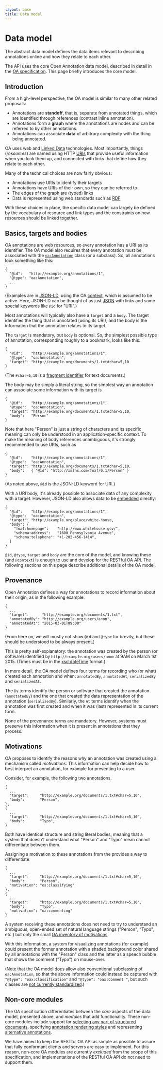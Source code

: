 ```yaml
---
layout: base
title: Data model
---
```


# Data model

The abstract data model defines the data items relevant to describing
annotations online and how they relate to each other.

The API uses the core Open Annotation data model, described in detail in the
[OA specification](http://www.openannotation.org/spec/core/core.html).
This page briefly introduces the core model.

## Introduction

From a high-level perspective, the OA model is similar to <span
class="hint--top" data-hint="Annotation graphs, DADA, LAF/GrAF, PAULA,
...">many other</span> related proposals:

* Annotations are **standoff**, that is, separate from annotated
  things, which are identified through references (contrast <span
  class="hint--top" data-hint="Such as HTML.">inline annotation</span>).
* Annotations form a **<span class="hint--top"
  data-hint="Specifically, a labeled directed graph.">graph</span>**
  where the annotations are nodes and can be referred to by other
  annotations.
* Annotations can associate **data** of arbitrary complexity
  with the thing being annotated.

OA uses web and [Linked
Data](http://www.w3.org/DesignIssues/LinkedData.html) technologies.
Most importantly, things (*resources*) are named using HTTP
[URIs](http://en.wikipedia.org/wiki/Uniform_resource_identifier) that
provide useful information when you look them up, and connected with
links that define how they relate to each other.

Many of the technical choices are now fairly obvious:

* Annotations use URIs to identify their <span class="hint--top"
  data-hint="The thing that is annotated.">targets</span>
* Annotations have URIs of their own, so they can be referred to
* The edges of the graph are (typed) links
* Data is represented using web standards such as [RDF](http://www.w3.org/RDF/)

With these choices in place, the specific data model can largely be
defined by the vocabulary of resource and link types and the
constraints on how resources should be linked together.

## Basics, targets and bodies

OA annotations are web resources, so every annotation has a URI as its
identifier. The OA model also requires that every annotation must be
associated with the [`oa:Annotation`](http://www.w3.org/ns/oa#d4e434)
class (or a subclass).  So, all annotations look something like this:

    {
      "@id":   "http://example.org/annotations/1",
      "@type": "oa:Annotation",
      ...
    }

(Examples are in [JSON-LD](json-ld.html), using the OA
[context](context.html), which is assumed to be active. Here, JSON-LD
can be thought of as just [JSON](http://json.org/) with links and some
special keywords like `@id` for "URI".)

Most annotations will typically also have a `target` and a `body`. The
target identifies the thing that is annotated (using its URI), and the
body is the information that the annotation relates to its target.

The `target` is mandatory, but `body` is optional. So, the simplest
possible type of annotation, corresponding roughly to a bookmark,
looks like this:

    {
      "@id":    "http://example.org/annotations/1",
      "@type":  "oa:Annotation",
      "target": "http://example.org/documents/1.txt#char=5,10
    }

(The `#char=5,10` is a [fragment
identifier](http://en.wikipedia.org/wiki/Fragment_identifier) for text
documents.)

The body may be simply a <span class="hint--top" data-hint="In the Web
Annotation WG model.">literal string</span>, so the simplest way an
annotation can associate some information with its target is

    {
      "@id":    "http://example.org/annotations/1",
      "@type":  "oa:Annotation",
      "target": "http://example.org/documents/1.txt#char=5,10,
      "body":   "Person"
    }

Note that here "Person" is just a string of characters and its
specific meaning can only be understood in an application-specific
context. To make the meaning of body references unambiguous, it's
strongly recommended to use URIs, such as

    {
      "@id":    "http://example.org/annotations/1",
      "@type":  "oa:Annotation",
      "target": "http://example.org/documents/1.txt#char=5,10,
      "body":   { "@id": "http://xmlns.com/foaf/0.1/Person" }
    }

(As noted above, `@id` is the JSON-LD keyword for URI.)

With a URI body, it's already possible to associate data of any
complexity with a target. However, JSON-LD also allows data to be
[embedded](http://www.w3.org/TR/json-ld/#embedding) directly:

    {
      "@id":    "http://example.org/annotations/1",
      "@type":  "oa:Annotation",
      "target": "http://example.org/place/white-house,
      "body": {
        "foaf:homepage":    "http://www.whitehouse.gov/",
        "schema:address":   "1600 Pennsylvania Avenue",
        "schema:telephone": "+1-202-456-1414",
      }
    }

`@id`, `@type`, `target` and `body` are the core of the model, and
knowing these (and [`@context`](context.html)) is enough to use and
develop for the RESTful OA API. The following sections on this page
describe additional details of the OA model.

## Provenance

Open Annotation defines a way for annotations to record information
about their origin, as in the following example:

    {
      ...
      "target":      "http://example.org/documents/1.txt",
      "annotatedBy": "http://example.org/users/anon",
      "annotatedAt": "2015-03-01T09:00"
    }

(From here on, we will mostly not show `@id` and `@type` for brevity,
but these should be understood to be always present.)

This is pretty self-explanatory: the annotation was created by the
person (or software) identified by `http://example.org/users/anon` at
9AM on March 1st 2015. (Times must be in the
[xsd:dateTime](http://www.w3.org/TR/xmlschema-2/#dateTime) format.)

In more detail, the OA model defines four terms for recording who (or
what) created each annotation and when: `annotatedBy`, `annotatedAt`,
`serializedBy` and `serializedAt`.

The `By` terms identify the person or software that created the
annotation (`annotatedBy`) and the one that created the data
representation of the annotation (`serializedBy`). Similarly, the `At`
terms identify when the annotation was first created and when it was
(last) represented in its current form.

None of the provenance terms are mandatory. However, systems must
preserve this information when it is present in annotations that they
process.

## Motivations

OA proposes to identify the reasons why an annotation was created
using a mechanism called *motivations*. This information can help
decide how to best interpret an annotation, for example for presenting
to a user.

Consider, for example, the following two annotations.

    {
      ...
      "target":     "http://example.org/documents/1.txt#char=5,10",
      "body":       "Person",
    },
    {
      ...
      "target":     "http://example.org/documents/1.txt#char=5,10",
      "body":       "Typo",
    }

Both have identical structure and string literal bodies, meaning that
a system that doesn't understand what "Person" and "Typo" mean cannot
differentiate between them.

Assigning a motivation to these annotations from the provides a way to
differentiate:

    {
      ...
      "target":     "http://example.org/documents/1.txt#char=5,10",
      "body":       "Person",
      "motivation": "oa:classifying"
    },
    {
      ...
      "target":     "http://example.org/documents/1.txt#char=5,10",
      "body":       "Typo",
      "motivation": "oa:commenting"
    }

A system receiving these annotations does not need to try to
understand an ambiguous, open-ended set of natural language strings
("Person", "Typo", etc.) but only the small [OA inventory of
motivations](http://www.openannotation.org/spec/core/core.html#Motivations).

With this information, a system for visualizing annotations (for
example) could present the former annotation with a shaded background
color shared by all annotations with the "Person" class and the latter
as a speech bubble that shows the comment ("Typo") on mouse-over.

(Note that the OA model does allow also conventional subclassing of
`oa:Annotation`, so that the above information could instead be
captured with `"@type": "oax:Classification"` and `"@type":
"oax:Comment "`, but such classes are [not currently
standardized](http://www.openannotation.org/spec/extension/).)

## Non-core modules

The OA specification differentiates between the *core* aspects of the
data model, presented above, and *modules* that add
functionality. These non-core modules include support for [selecting
any part of structured
documents](http://www.openannotation.org/spec/core/specific.html),
specifying [annotation rendering
styles](http://www.openannotation.org/spec/core/specific.html#Style)
and representing [alternative
annotations](http://www.openannotation.org/spec/core/multiplicity.html#Choice).

We have aimed to keep the RESTful OA API as simple as possible to
assure that fully conformant clients and servers are easy to
implement. For this reason, non-core OA modules are currently
*excluded* from the scope of this specification, and implementations
of the RESTful OA API do not need to support them.
